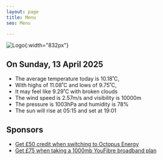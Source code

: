 ```yaml
---
layout: page
title: Menu
seo: Menu

---
```


![Logo](/images/logo.jpg){:width="832px"}

<!-- weather_marker starts -->
## On Sunday, 13 April 2025

- The average temperature today is 10.18˚C,
- With highs of 11.08˚C and lows of 9.75˚C,
- It may feel like 9.29˚C with broken clouds
- The wind speed is 2.57m/s and visibility is 10000m
- The pressure is 1003hPa and humidity is 78%
- The sun will rise at 05:15 and set at 19:01

<!-- weather_marker ends -->

## Sponsors

- [Get £50 credit when switching to Octopus Energy](https://bit.ly/3oD1nnS)
- [Get £75 when taking a 1000mb YouFibre broadband plan](https://aklam.io/91zWhU?)




